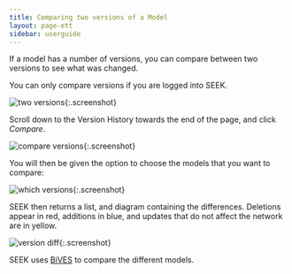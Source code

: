 ```yaml
---
title: Comparing two versions of a Model 
layout: page-ett
sidebar: userguide
---
```



If a model has a number of versions, you can compare between two versions to see what was changed.

You can only compare versions if you are logged into SEEK.
 
![two versions](/images/user-guide/two_versions-zoomed.png){:.screenshot}

Scroll down to the Version History towards the end of the page, and click _Compare_.

![compare versions](/images/user-guide/compare_versions.png){:.screenshot}

You will then be given the option to choose the models that you want to compare:
 
![which versions](/images/user-guide/which_versions_to_compare.png){:.screenshot} 

SEEK then returns a list, and diagram containing the differences. 
Deletions appear in red, additions in blue, and updates that do not affect the network are in yellow.
 
![version diff](/images/user-guide/version_diff.png){:.screenshot} 

SEEK uses [BiVES](https://sems.uni-rostock.de/projects/bives/) to compare the different models. 